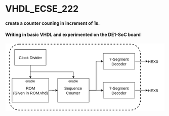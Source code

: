 # VHDL_ECSE_222
#### create a counter couning in increment of 1s.  
#### Writing in basic VHDL and experimented on the DE1-SoC board  
![design](https://github.com/ZhanyueZ/VHDL_ECSE_222/blob/main/diagram.png)
